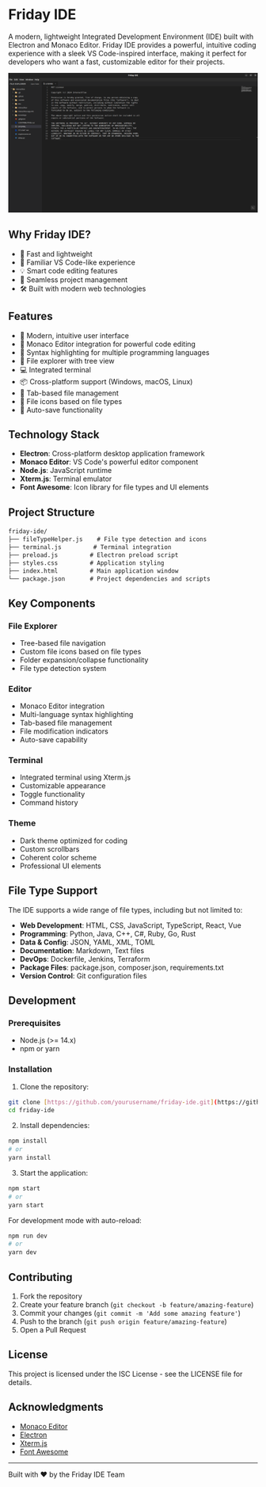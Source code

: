 # Friday IDE

A modern, lightweight Integrated Development Environment (IDE) built with Electron and Monaco Editor. Friday IDE provides a powerful, intuitive coding experience with a sleek VS Code-inspired interface, making it perfect for developers who want a fast, customizable editor for their projects.

![Friday IDE Screenshot](./screenshots/intro.png)

## Why Friday IDE?

- 🚀 Fast and lightweight
- 🎯 Familiar VS Code-like experience
- 💡 Smart code editing features
- 🔄 Seamless project management
- 🛠 Built with modern web technologies

## Features

- 🌟 Modern, intuitive user interface
- 📝 Monaco Editor integration for powerful code editing
- 🎨 Syntax highlighting for multiple programming languages
- 🌳 File explorer with tree view
- 💻 Integrated terminal
- 📦 Cross-platform support (Windows, macOS, Linux)
- 🎯 Tab-based file management
- 🎨 File icons based on file types
- 💾 Auto-save functionality

## Technology Stack

- **Electron**: Cross-platform desktop application framework
- **Monaco Editor**: VS Code's powerful editor component
- **Node.js**: JavaScript runtime
- **Xterm.js**: Terminal emulator
- **Font Awesome**: Icon library for file types and UI elements

## Project Structure

```
friday-ide/
├── fileTypeHelper.js    # File type detection and icons
├── terminal.js         # Terminal integration
├── preload.js         # Electron preload script
├── styles.css         # Application styling
├── index.html         # Main application window
└── package.json       # Project dependencies and scripts
```

## Key Components

### File Explorer
- Tree-based file navigation
- Custom file icons based on file types
- Folder expansion/collapse functionality
- File type detection system

### Editor
- Monaco Editor integration
- Multi-language syntax highlighting
- Tab-based file management
- File modification indicators
- Auto-save capability

### Terminal
- Integrated terminal using Xterm.js
- Customizable appearance
- Toggle functionality
- Command history

### Theme
- Dark theme optimized for coding
- Custom scrollbars
- Coherent color scheme
- Professional UI elements

## File Type Support

The IDE supports a wide range of file types, including but not limited to:

- **Web Development**: HTML, CSS, JavaScript, TypeScript, React, Vue
- **Programming**: Python, Java, C++, C#, Ruby, Go, Rust
- **Data & Config**: JSON, YAML, XML, TOML
- **Documentation**: Markdown, Text files
- **DevOps**: Dockerfile, Jenkins, Terraform
- **Package Files**: package.json, composer.json, requirements.txt
- **Version Control**: Git configuration files

## Development

### Prerequisites

- Node.js (>= 14.x)
- npm or yarn

### Installation

1. Clone the repository:
```bash
git clone [https://github.com/yourusername/friday-ide.git](https://github.com/yashChouriya/friday-ide.git)
cd friday-ide
```

2. Install dependencies:
```bash
npm install
# or
yarn install
```

3. Start the application:
```bash
npm start
# or
yarn start
```

For development mode with auto-reload:
```bash
npm run dev
# or
yarn dev
```

## Contributing

1. Fork the repository
2. Create your feature branch (`git checkout -b feature/amazing-feature`)
3. Commit your changes (`git commit -m 'Add some amazing feature'`)
4. Push to the branch (`git push origin feature/amazing-feature`)
5. Open a Pull Request

## License

This project is licensed under the ISC License - see the LICENSE file for details.

## Acknowledgments

- [Monaco Editor](https://microsoft.github.io/monaco-editor/)
- [Electron](https://www.electronjs.org/)
- [Xterm.js](https://xtermjs.org/)
- [Font Awesome](https://fontawesome.com/)

---

Built with ❤️ by the Friday IDE Team
